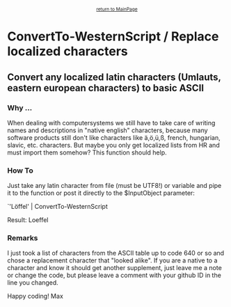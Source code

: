 <center><a href="https://otterkring.github.io/MainPage" style="font-size:75%;">return to MainPage</a></center>

# ConvertTo-WesternScript / Replace localized characters
## Convert any localized latin characters (Umlauts, eastern european characters) to basic ASCII

### Why ...

When dealing with computersystems we still have to take care of writing names and descriptions in "native english" characters, because many software products still don't like characters like ä,ö,ü,ß, french, hungarian, slavic, etc. characters.
But maybe you only get localized lists from HR and must import them somehow? This function should help.

### How To

Just take any latin character from file (must be UTF8!) or variable and pipe it to the function or post it directly to the $InputObject parameter:

`'Löffel' | ConvertTo-WesternScript

Result: Loeffel

### Remarks

I just took a list of characters from the ASCII table up to code 640 or so and chose a replacement character that "looked alike". If you are a native to a character and know it should get another supplement, just leave me a note or change the code, but please leave a comment with your github ID in the line you changed.

Happy coding!
Max
